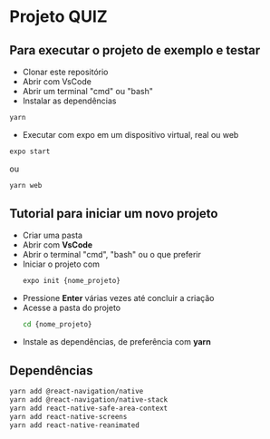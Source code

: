 # Projeto QUIZ
## Para executar o projeto de exemplo e testar
- Clonar este repositório
- Abrir com VsCode
- Abrir um terminal "cmd" ou "bash"
- Instalar as dependências
```bash
yarn
```
- Executar com expo em um dispositivo virtual, real ou web
```bash
expo start

```
ou
```bash
yarn web
```
## Tutorial para iniciar um novo projeto
- Criar uma pasta
- Abrir com **VsCode**
- Abrir o terminal "cmd", "bash" ou o que preferir
- Iniciar o projeto com
    ```bash
    expo init {nome_projeto}
    ```
- Pressione **Enter** várias vezes até concluir a criação
- Acesse a pasta do projeto
    ```bash
    cd {nome_projeto}
    ```
- Instale as dependências, de preferência com **yarn**

## Dependências
```bash
yarn add @react-navigation/native
yarn add @react-navigation/native-stack
yarn add react-native-safe-area-context
yarn add react-native-screens
yarn add react-native-reanimated
```
